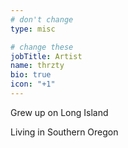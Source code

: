 ```yaml
---
# don't change
type: misc

# change these
jobTitle: Artist
name: thrzty
bio: true
icon: "+1"
---
```


Grew up on Long Island

Living in Southern Oregon